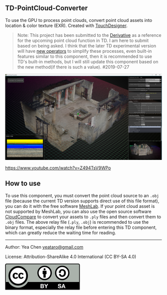 TD-PointCloud-Converter
---
<!--
[![license](https://img.shields.io/github/license/yeataro/TD-PointCloud-Converter.svg)](LICENSE)
[![release](https://img.shields.io/github/release/yeataro/TD-PointCloud-Converter.svg)](../../releases/latest)
[![release-date](https://img.shields.io/github/release-date/yeataro/TD-PointCloud-Converter.svg)](../../releases)
[![downloads](https://img.shields.io/github/downloads/yeataro/TD-PointCloud-Converter/total.svg)](../../releases/latest/download/)
-->
To use the GPU to process point clouds, convert point cloud assets into location & color texture (EXR). Created with [TouchDesigner].

> Note: This project has been submitted to the [Derivative][TouchDesigner] as a reference for the upcoming point cloud function in TD.
I am here to submit based on being asked. I think that the later TD experimental version will have [new operators](https://docs.derivative.ca/Experimental:Point_Cloud_In_TOP "Point Cloud In TOP") to simplify these processes, even built-in features similar to this component, then it is recommended to use TD's built-in methods, but I will still update this component based on the new method(if there is such a value). #2019-07-27



![ScreenShot](docs/img/screenshot.png)

<https://www.youtube.com/watch?v=Z494TsV9WPo>

## How to use
To use this component, you must convert the point cloud source to an `.obj` file (because the current TD version supports direct use of this file format), you can do it with the free software [MeshLab]. If your point cloud asset is not supported by MeshLab, you can also use the open source software [CloudCompare] to convert your assets to `.ply` files and then convert them to `.obj` files.
The above relay file (`.ply`, `.obj`) is recommended to use the binary format, especially the relay file before entering this TD component, which can greatly reduce the waiting time for reading.

[TouchDesigner]:https://www.derivative.ca/ "Derivative Page"
[MeshLab]:http://www.meshlab.net/ "MeshLab Page"
[CloudCompare]:http://www.meshlab.net/ "CloudCompare Page"

----------

Author: Yea Chen <yeataro@gmail.com>

License: Attribution-ShareAlike 4.0 International (CC BY-SA 4.0)

[![CC-BY-4.0](docs/img/by-sa.svg)](https://creativecommons.org/licenses/by-sa/4.0/)